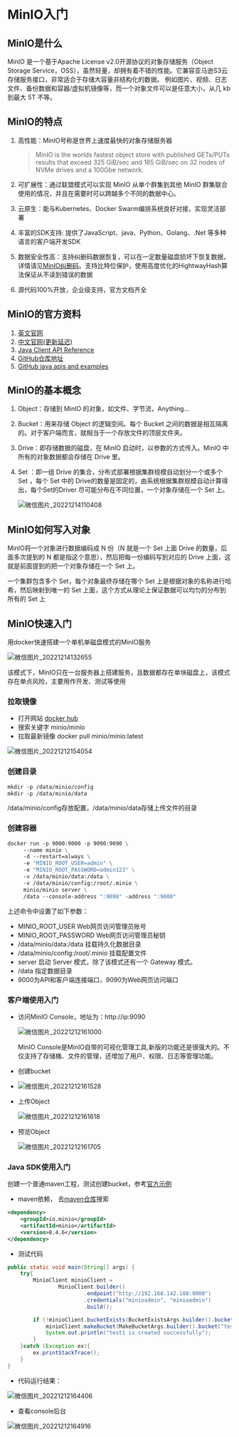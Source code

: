 # MinIO入门

## MinIO是什么

MinIO 是一个基于Apache License v2.0开源协议的对象存储服务（Object Storage Service，OSS），虽然轻量，却拥有着不错的性能。它兼容亚马逊S3云存储服务接口，非常适合于存储大容量非结构化的数据。 例如图片、视频、日志文件、备份数据和容器/虚拟机镜像等，而一个对象文件可以是任意大小，从几 kb 到最大 5T 不等。

## MinIO的特点

1. 高性能：MinIO号称是世界上速度最快的对象存储服务器 

   > MinIO is the worlds fastest object store with published GETs/PUTs results that exceed 325 GiB/sec and 165 GiB/sec on 32 nodes of NVMe drives and a 100Gbe network. 

2. 可扩展性：通过联盟模式可以实现 MinIO 从单个群集到其他 MinIO 群集联合使用的情况，并且在需要时可以跨越多个不同的数据中心。

3. 云原生：能与Kubernetes、Docker Swarm编排系统良好对接，实现灵活部署

4. 丰富的SDK支持: 提供了JavaScript、java、Python、Golang、.Net 等多种语言的客户端开发SDK

5. 数据安全性高：支持纠删码数据恢复，可以在一定数量磁盘损坏下恢复数据，详情请见[MinIO纠删码](server/minio/MinIO纠删码.md)。支持比特位保护，使用高度优化的HightwayHash算法保证从不读到错误的数据

6. 源代码100%开放，企业级支持，官方文档齐全

## MinIO的官方资料

1. [英文官网](https://min.io/)
2. [中文官网(更新延迟)](https://www.minio.org.cn/)
3. [Java Client API Reference](https://min.io/docs/minio/linux/developers/java/API.html)
4. [GitHub仓库地址](https://github.com/minio/minio)
5. [GitHub java apis and examples](https://github.com/minio/minio-java)

## MinIO的基本概念
1. Object：存储到 MinIO 的对象，如文件、字节流，Anything...

2. Bucket：用来存储 Object 的逻辑空间。每个 Bucket 之间的数据是相互隔离的。对于客户端而言，就相当于一个存放文件的顶层文件夹。

3. Drive：即存储数据的磁盘，在 MinIO 启动时，以参数的方式传入。MinIO 中所有的对象数据都会存储在 Drive 里。

4. Set ：即一组 Drive 的集合，分布式部署根据集群规模自动划分一个或多个 Set ，每个 Set 中的 Drive的数量是固定的，由系统根据集群规模自动计算得出，每个Set的Driver 尽可能分布在不同位置，一个对象存储在一个 Set 上。

   <img src="../../server/minio/images/微信图片_20221214110408.png" alt="微信图片_20221214110408"  />

## MinIO如何写入对象

MinIO将一个对象进行数据编码成 N 份（N 就是一个 Set 上面 Drive 的数量，后面多次提到的 N 都是指这个意思），然后把每一份编码写到对应的 Drive 上面，这就是前面提到的把一个对象存储在一个 Set 上。

一个集群包含多个 Set，每个对象最终存储在哪个 Set 上是根据对象的名称进行哈希，然后映射到唯一的 Set 上面，这个方式从理论上保证数据可以均匀的分布到所有的 Set 上

## MinIO快速入门

用docker快速搭建一个单机单磁盘模式的MinIO服务

![微信图片_20221214132655](../../server/minio/images/微信图片_20221214132655.png)

该模式下，MinIO只在一台服务器上搭建服务，且数据都存在单块磁盘上，该模式存在单点风险，主要用作开发、测试等使用

### 拉取镜像

- 打开网站 [docker hub](https://hub.docker.com/)
- 搜索关键字 minio/minio
- 拉取最新镜像 docker pull minio/minio:latest

<img src="../../server/minio/images/微信图片_20221212154054.png" alt="微信图片_20221212154054"  />

 ### 创建目录

```markdown
mkdir -p /data/minio/config
mkdir -p /data/minio/data
```

/data/minio/config存放配置，/data/minio/data存储上传文件的目录

### 创建容器

```dockerfile
docker run -p 9000:9000 -p 9090:9090 \
     --name minio \
     -d --restart=always \
     -e "MINIO_ROOT_USER=admin" \
     -e "MINIO_ROOT_PASSWORD=admin123" \
     -v /data/minio/data:/data \
     -v /data/minio/config:/root/.minio \
     minio/minio server \
     /data --console-address ":9090" -address ":9000"
```

上述命令中设置了如下参数：

* MINIO_ROOT_USER Web网页访问管理员账号
* MINIO_ROOT_PASSWORD Web网页访问管理员秘钥
* /data/minio/data:/data 挂载持久化数据目录
* /data/minio/config:/root/.minio 挂载配置文件
* server 启动 Server 模式，除了该模式还有一个 Gateway 模式。
* /data 指定数据目录
* 9000为API和客户端连接端口，9090为Web网页访问端口

### 客户端使用入门

- 访问MinIO Console，地址为：http://ip:9090

  <img src="../../server/minio/images/微信图片_20221212161000.png" alt="微信图片_20221212161000"  />

  MinIO Console是MinIO自带的可视化管理工具,新版的功能还是很强大的。不仅支持了存储桶、文件的管理，还增加了用户、权限、日志等管理功能。

- 创建bucket

- <img src="../../server/minio/images/微信图片_20221212161528.png" alt="微信图片_20221212161528"  />

- 上传Object

  <img src="../../server/minio/images/微信图片_20221212161618.png" alt="微信图片_20221212161618"  />

- 预览Object

  <img src="../../server/minio/images/微信图片_20221212161705.png" alt="微信图片_20221212161705"  />

### Java SDK使用入门

创建一个普通maven工程，测试创建bucket，参考[官方示例](https://min.io/docs/minio/linux/developers/java/minio-java.html)

- maven依赖， 去[maven仓库](https://search.maven.org/)搜索

```xml
<dependency>
    <groupId>io.minio</groupId>
    <artifactId>minio</artifactId>
    <version>8.4.6</version>
</dependency>
```

- 测试代码

```java
public static void main(String[] args) {
    try{
        MinioClient minioClient =
                MinioClient.builder()
                        .endpoint("http://192.168.142.188:9000")
                        .credentials("minioadmin", "minioadmin")
                        .build();

        if (!minioClient.bucketExists(BucketExistsArgs.builder().bucket("test1").build())) {
            minioClient.makeBucket(MakeBucketArgs.builder().bucket("test1").build());
            System.out.println("test1 is created successfully");
        }
    }catch (Exception ex){
        ex.printStackTrace();
    }
}
```

- 代码运行结果：

<img src="../../server/minio/images/微信图片_20221212164406.png" alt="微信图片_20221212164406"  />

- 查看console后台

<img src="../../server/minio/images/微信图片_20221212164916.png" alt="微信图片_20221212164916"  />